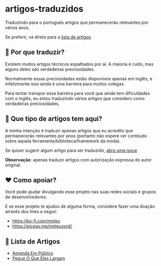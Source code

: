 # artigos-traduzidos

Traduzindo para o português artigos que permanecerão relevantes por vários anos.

Se preferir, vá direto para a [lista de artigos](#-lista-de-artigos).


## 🤷 Por que traduzir?

Existem muitos artigos técnicos espalhados por aí. A maioria é ruído, mas alguns deles são verdadeiras preciosidades.

Normalmente essas preciosidades estão disponíveis apenas em inglês, e infelizmente isso ainda é uma barreira para muitos colegas.

Para tentar transpor essa barreira para você que ainda tem dificuldades com o inglês, eu estou traduzindo vários artigos que considero como verdadeiras preciosidades.


## 🤔 Que tipo de artigos tem aqui?

A minha intenção é traduzir apenas artigos que eu acredito que permanecerão relevantes por anos (portanto não espere ver conteúdo sobre aquela ferramenta/biblioteca/framework da moda).

Se quiser sugerir algum artigo para ser traduzido, [abra uma issue](https://github.com/meleu/artigos-traduzidos/issues/new/choose)

**Observação**: apenas traduzo artigos com autorização expressa do autor original.


## ❤️ Como apoiar?

Você pode ajudar divulgando esse projeto nas suas redes sociais e grupos de desenvolvedores.

E se esse projeto te ajudou de alguma forma, considere fazer uma doação através dos links a seguir:

- <https://ko-fi.com/meleu>
- <https://picpay.me/meleuzord/>


## 📃 Lista de Artigos

- [Aprenda Em Público](aprenda-em-publico)
- [Pegue O Que Eles Largam](pegue-o-que-eles-largam)

